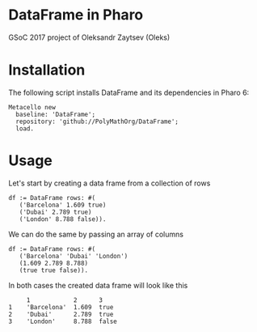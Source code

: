 # DataFrame in Pharo
GSoC 2017 project of Oleksandr Zaytsev (Oleks)

# Installation
The following script installs DataFrame and its dependencies in Pharo 6:
```smalltalk
Metacello new
  baseline: 'DataFrame';
  repository: 'github://PolyMathOrg/DataFrame';
  load.
```

# Usage
Let's start by creating a data frame from a collection of rows
```smalltalk
df := DataFrame rows: #(
   ('Barcelona' 1.609 true)
   ('Dubai' 2.789 true)
   ('London' 8.788 false)).
```
We can do the same by passing an array of columns
```smalltalk
df := DataFrame rows: #(
   ('Barcelona' 'Dubai' 'London')
   (1.609 2.789 8.788)
   (true true false)).
```
In both cases the created data frame will look like this
```
     1            2      3
1    'Barcelona'  1.609  true
2    'Dubai'      2.789  true
3    'London'     8.788  false
```
